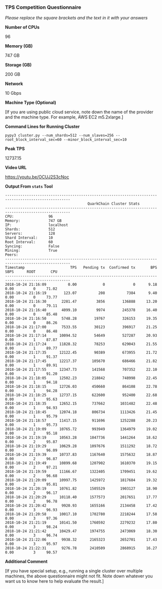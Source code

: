 ### TPS Competition Questionnaire

*Please replace the square brackets and the text in it with your answers*

**Number of CPUs**

96

**Memory (GB)**

747 GB

**Storage (GB)**

200 GB

**Network**

10 Gbps

**Machine Type (Optional)**

[If you are using public cloud service, note down the name of the provider and the machine type. For example, AWS EC2 m5.2xlarge.]

**Command Lines for Running Cluster**
```
pypy3 cluster.py --num_shards=512 --num_slaves=256 --root_block_interval_sec=60 --minor_block_interval_sec=10
```

**Peak TPS**

12737.15

**Video URL**

https://youtu.be/OCUJ2S3cNoc

**Output From `stats` Tool**
```
----------------------------------------------------------------------------------------------------
                                      QuarkChain Cluster Stats
----------------------------------------------------------------------------------------------------
CPU:                96
Memory:             747 GB
IP:                 localhost
Shards:             512
Servers:            128
Shard Interval:     10
Root Interval:      60
Syncing:            False
Mining:             True
Peers:
----------------------------------------------------------------------------------------------------
Timestamp                     TPS   Pending tx  Confirmed tx       BPS      SBPS      ROOT       CPU
----------------------------------------------------------------------------------------------------
2018-10-24 21:16:09          0.00            0             0      9.18      0.00         0     71.02
2018-10-24 21:16:19        123.07          208          7384      9.40      0.00         0     73.77
2018-10-24 21:16:30       2281.47         3856        136888     13.20      0.00         0     79.11
2018-10-24 21:16:40       4099.10         9974        245378     16.40      0.00         0     85.48
2018-10-24 21:16:50       5748.28        19767        326153     19.35      0.00         0     86.26
2018-10-24 21:17:00       7533.55        30123        396917     21.25      0.00         0     86.48
2018-10-24 21:17:14      10094.52        54649        527287     20.93      0.00         1     87.87
2018-10-24 21:17:24      11828.32        78253        629043     21.55      0.00         1     89.77
2018-10-24 21:17:35      12122.45        90389        673955     21.72      0.00         1     91.37
2018-10-24 21:17:45      12217.37       105670        686466     21.82      0.00         1     89.91
2018-10-24 21:17:55      12347.73       141568        707352     22.10      0.00         1     91.20
2018-10-24 21:18:05      12502.23       218842        748998     22.45      0.00         1     94.18
2018-10-24 21:18:15      12726.03       450660        864108     22.78      0.00         1     94.28
2018-10-24 21:18:25      12737.15       622600        952400     22.68      0.00         1     95.63
2018-10-24 21:18:35      12652.15       737662       1031482     22.48      0.00         1     94.93
2018-10-24 21:18:45      12074.18       806734       1113426     21.45      0.00         1     95.79
2018-10-24 21:18:57      11417.15       911696       1252288     20.23      0.00         1     95.73
2018-10-24 21:19:09      10765.72       993949       1364979     19.02      0.00         2     95.18
2018-10-24 21:19:19      10563.28      1047736       1441264     18.62      0.00         2     95.87
2018-10-24 21:19:29      10629.28      1097676       1511292     18.72      0.00         2     96.09
2018-10-24 21:19:39      10737.83      1167640       1575632     18.87      0.00         2     96.87
2018-10-24 21:19:49      10899.68      1207902       1610370     19.15      0.00         2     97.21
2018-10-24 21:19:59      11166.67      1322405       1709451     19.62      0.00         2     96.68
2018-10-24 21:20:09      10997.75      1425972       1817684     19.32      0.00         2     95.81
2018-10-24 21:20:19      10761.82      1505529       1903127     18.90      0.00         2     96.17
2018-10-24 21:20:29      10118.40      1577573       2017651     17.77      0.00         2     96.78
2018-10-24 21:20:42       9920.93      1655166       2134458     17.42      0.00         3     96.93
2018-10-24 21:20:58      10017.10      1702780       2218244     17.58      0.00         3     97.36
2018-10-24 21:21:19      10141.50      1760592       2279232     17.80      0.00         3     98.24
2018-10-24 21:21:42      10429.47      1974755       2473069     18.30      0.00         3     96.74
2018-10-24 21:22:06       9938.32      2165323       2652701     17.43      0.00         3     95.97
2018-10-24 21:22:31       9276.78      2410509       2868915     16.27      0.00         3     90.57
```

**Additional Comment**

[If you have special setup, e.g., running a single cluster over multiple machines, the above questionnaire might not fit. Note down
whatever you want us to know here to help evaluate the result.]
